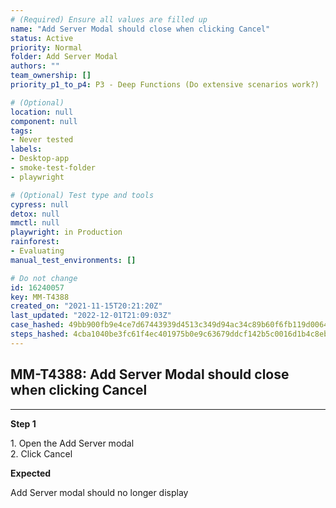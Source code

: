 ```yaml
---
# (Required) Ensure all values are filled up
name: "Add Server Modal should close when clicking Cancel"
status: Active
priority: Normal
folder: Add Server Modal
authors: ""
team_ownership: []
priority_p1_to_p4: P3 - Deep Functions (Do extensive scenarios work?)

# (Optional)
location: null
component: null
tags: 
- Never tested
labels: 
- Desktop-app
- smoke-test-folder
- playwright

# (Optional) Test type and tools
cypress: null
detox: null
mmctl: null
playwright: in Production
rainforest: 
- Evaluating
manual_test_environments: []

# Do not change
id: 16240057
key: MM-T4388
created_on: "2021-11-15T20:21:20Z"
last_updated: "2022-12-01T21:09:03Z"
case_hashed: 49bb900fb9e4ce7d67443939d4513c349d94ac34c89b60f6fb119d00641b58c65a6f77946dcf5ba3b7601519b9519a9c
steps_hashed: 4cba1040be3fc61f4ec401975b0e9c63679ddcf142b5c0016d1b4c8eb6031020fa7f6d411ef9398a56ac304b5049e7be
---
```


<!-- (Auto-generated) Based on frontmatter's "key" and "name" -->

## MM-T4388: Add Server Modal should close when clicking Cancel

---

**Step 1**

1\. Open the Add Server modal\
2\. Click Cancel

**Expected**

Add Server modal should no longer display
